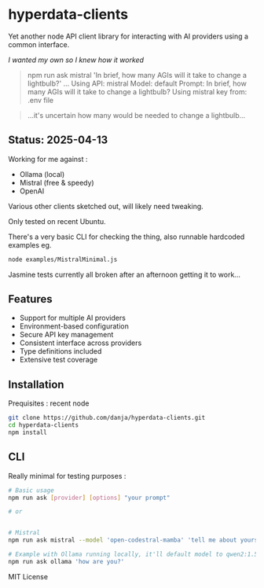 # hyperdata-clients

Yet another node API client library for interacting with AI providers using a common interface.

_I wanted my own so I knew how it worked_

> npm run ask mistral 'In brief, how many AGIs will it take to change a lightbulb?'
> ...
> Using API: mistral
> Model: default
> Prompt: In brief, how many AGIs will it take to change a lightbulb?
> Using mistral key from: .env file

> ...it's uncertain how many would be needed to change a lightbulb...

## Status: 2025-04-13

Working for me against :

- Ollama (local)
- Mistral (free & speedy)
- OpenAI

Various other clients sketched out, will likely need tweaking.

Only tested on recent Ubuntu.

There's a very basic CLI for checking the thing, also runnable hardcoded examples eg.

```sh
node examples/MistralMinimal.js
```

Jasmine tests currently all broken after an afternoon getting it to work...

## Features

- Support for multiple AI providers
- Environment-based configuration
- Secure API key management
- Consistent interface across providers
- Type definitions included
- Extensive test coverage

## Installation

Prequisites : recent node

```sh
git clone https://github.com/danja/hyperdata-clients.git
cd hyperdata-clients
npm install
```

## CLI

Really minimal for testing purposes :

```bash
# Basic usage
npm run ask [provider] [options] "your prompt"

# or


# Mistral
npm run ask mistral --model 'open-codestral-mamba' 'tell me about yourself'

# Example with Ollama running locally, it'll default model to qwen2:1.5b
npm run ask ollama 'how are you?'

```

MIT License
